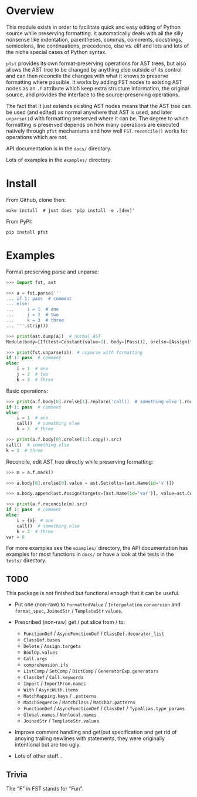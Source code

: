 # Overview

This module exists in order to facilitate quick and easy editing of Python source while preserving formatting. It automatically deals with all the silly nonsense like indentation, parentheses, commas, comments, docstrings, semicolons, line continuations, precedence, else vs. elif and lots and lots of the niche special cases of Python syntax.

`pfst` provides its own format-preserving operations for AST trees, but also allows the AST tree to be changed by anything else outside of its control and can then reconcile the changes with what it knows to preserve formatting where possible. It works by adding FST nodes to existing AST nodes as an `.f` attribute which keep extra structure information, the original source, and provides the interface to the source-preserving operations.

The fact that it just extends existing AST nodes means that the AST tree can be used (and edited) as normal anywhere that AST is used, and later `unparse()`d with formatting preserved where it can be. The degree to which formatting is preserved depends on how many operations are executed natively through `pfst` mechanisms and how well `FST.reconcile()` works for operations which are not.

API documentation is in the `docs/` directory.

Lots of examples in the `examples/` directory.

# Install

From Github, clone then:

    make install  # just does 'pip install -e .[dev]'

From PyPI:

    pip install pfst

# Examples

Format preserving parse and unparse:

```py
>>> import fst, ast

>>> a = fst.parse('''
... if 1: pass  # comment
... else:
...     i = 1  # one
...     j = 2  # two
...     k = 3  # three
... '''.strip())

>>> print(ast.dump(a))  # normal AST
Module(body=[If(test=Constant(value=1), body=[Pass()], orelse=[Assign(targets=[Name(id='i', ctx=Store())], value=Constant(value=1)), Assign(targets=[Name(id='j', ctx=Store())], value=Constant(value=2)), Assign(targets=[Name(id='k', ctx=Store())], value=Constant(value=3))])], type_ignores=[])

>>> print(fst.unparse(a))  # unparse with formatting
if 1: pass  # comment
else:
    i = 1  # one
    j = 2  # two
    k = 3  # three
```

Basic operations:

```py
>>> print(a.f.body[0].orelse[1].replace('call()  # something else').root.src)
if 1: pass  # comment
else:
    i = 1  # one
    call()  # something else
    k = 3  # three

>>> print(a.f.body[0].orelse[1:].copy().src)
call()  # something else
k = 3  # three
```

Reconcile, edit AST tree directly while preserving formatting:

```py
>>> m = a.f.mark()

>>> a.body[0].orelse[0].value = ast.Set(elts=[ast.Name(id='x')])

>>> a.body.append(ast.Assign(targets=[ast.Name(id='var')], value=ast.Constant(value=6)))

>>> print(a.f.reconcile(m).src)
if 1: pass  # comment
else:
    i = {x}  # one
    call()  # something else
    k = 3  # three
var = 6
```

For more examples see the `examples/` directory, the API documentation has examples for most functions in `docs/` or
have a look at the tests in the `tests/` directory.

## TODO

This package is not finished but functional enough that it can be useful.

* Put one (non-raw) to `FormattedValue` / `Interpolation` `conversion` and `format_spec`, `JoinedStr` / `TemplateStr` `values`.

* Prescribed (non-raw) get / put slice from / to:
  * `FunctionDef` / `AsyncFunctionDef` / `ClassDef.decorator_list`
  * `ClassDef.bases`
  * `Delete` / `Assign.targets`
  * `BoolOp.values`
  * `Call.args`
  * `comprehension.ifs`
  * `ListComp` / `SetComp` / `DictComp` / `GeneratorExp.generators`
  * `ClassDef` / `Call.keywords`
  * `Import` / `ImportFrom.names`
  * `With` / `AsyncWith.items`
  * `MatchMapping.keys` / `.patterns`
  * `MatchSequence` / `MatchClass` / `MatchOr.patterns`
  * `FunctionDef` / `AsyncFunctionDef` / `ClassDef` / `TypeAlias.type_params`
  * `Global.names` / `Nonlocal.names`
  * `JoinedStr` / `TemplateStr.values`

* Improve comment handling and get/put specification and get rid of anoying trailing newlines with statements, they were originally intentional but are too ugly.

* Lots of other stuff...


## Trivia

The "F" in FST stands for "Fun".
